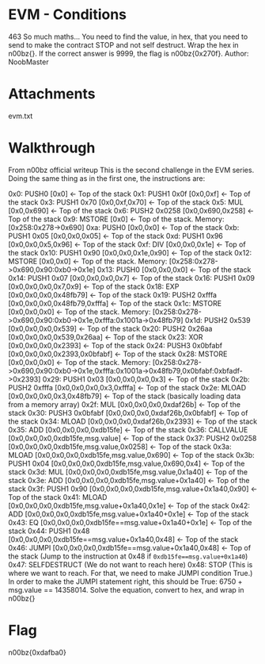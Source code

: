 # EVM - Conditions
463
So much maths... You need to find the value, in hex, that you need to send to make the contract STOP and not self destruct. Wrap the hex in n00bz{}. If the correct answer is 9999, the flag is n00bz{0x270f}. Author: NoobMaster

# Attachments
evm.txt

# Walkthrough
 From n00bz official writeup
This is the second challenge in the EVM series. Doing the same thing as in the first one, the instructions are:

0x0: PUSH0 [0x0] <- Top of the stack
0x1: PUSH1 0x0f [0x0,0xf] <- Top of the stack
0x3: PUSH1 0x70 [0x0,0xf,0x70] <- Top of the stack
0x5: MUL [0x0,0x690] <- Top of the stack
0x6: PUSH2 0x0258 [0x0,0x690,0x258] <- Top of the stack
0x9: MSTORE [0x0] <- Top of the stack. Memory: [0x258:0x278->0x690]
0xa: PUSH0 [0x0,0x0] <- Top of the stack
0xb: PUSH1 0x05 [0x0,0x0,0x05] <- Top of the stack
0xd: PUSH1 0x96 [0x0,0x0,0x5,0x96] <- Top of the stack
0xf: DIV [0x0,0x0,0x1e] <- Top of the stack
0x10: PUSH1 0x90 [0x0,0x0,0x1e,0x90] <- Top of the stack
0x12: MSTORE [0x0,0x0] <- Top of the stack. Memory: [0x258:0x278->0x690,0x90:0xb0->0x1e]
0x13: PUSH0 [0x0,0x0,0x0] <- Top of the stack
0x14: PUSH1 0x07 [0x0,0x0,0x0,0x7] <- Top of the stack
0x16: PUSH1 0x09 [0x0,0x0,0x0,0x7,0x9] <- Top of the stack
0x18: EXP [0x0,0x0,0x0,0x48fb79] <- Top of the stack
0x19: PUSH2 0xfffa [0x0,0x0,0x0,0x48fb79,0xfffa] <- Top of the stack
0x1c: MSTORE [0x0,0x0,0x0] <- Top of the stack. Memory: [0x258:0x278->0x690,0x90:0xb0->0x1e,0xfffa:0x1001a->0x48fb79]
0x1d: PUSH2 0x539 [0x0,0x0,0x0,0x539] <- Top of the stack
0x20: PUSH2 0x26aa [0x0,0x0,0x0,0x539,0x26aa] <- Top of the stack
0x23: XOR [0x0,0x0,0x0,0x2393] <- Top of the stack
0x24: PUSH3 0x0bfabf [0x0,0x0,0x0,0x2393,0x0bfabf] <- Top of the stack
0x28: MSTORE [0x0,0x0,0x0] <- Top of the stack. Memory: [0x258:0x278->0x690,0x90:0xb0->0x1e,0xfffa:0x1001a->0x48fb79,0x0bfabf:0xbfadf->0x2393]
0x29: PUSH1 0x03 [0x0,0x0,0x0,0x3] <- Top of the stack
0x2b: PUSH2 0xfffa [0x0,0x0,0x0,0x3,0xfffa] <- Top of the stack
0x2e: MLOAD [0x0,0x0,0x0,0x3,0x48fb79] <- Top of the stack (basically loading data from a memory array)
0x2f: MUL [0x0,0x0,0x0,0xdaf26b] <- Top of the stack
0x30: PUSH3 0x0bfabf [0x0,0x0,0x0,0xdaf26b,0x0bfabf] <- Top of the stack
0x34: MLOAD [0x0,0x0,0x0,0xdaf26b,0x2393] <- Top of the stack
0x35: ADD [0x0,0x0,0x0,0xdb15fe] <- Top of the stack
0x36: CALLVALUE [0x0,0x0,0x0,0xdb15fe,msg.value] <- Top of the stack
0x37: PUSH2 0x0258 [0x0,0x0,0x0,0xdb15fe,msg.value,0x0258] <- Top of the stack
0x3a: MLOAD [0x0,0x0,0x0,0xdb15fe,msg.value,0x690] <- Top of the stack
0x3b: PUSH1 0x04 [0x0,0x0,0x0,0xdb15fe,msg.value,0x690,0x4] <- Top of the stack
0x3d: MUL [0x0,0x0,0x0,0xdb15fe,msg.value,0x1a40] <- Top of the stack
0x3e: ADD [0x0,0x0,0x0,0xdb15fe,msg.value+0x1a40] <- Top of the stack
0x3f: PUSH1 0x90 [0x0,0x0,0x0,0xdb15fe,msg.value+0x1a40,0x90] <- Top of the stack
0x41: MLOAD [0x0,0x0,0x0,0xdb15fe,msg.value+0x1a40,0x1e] <- Top of the stack
0x42: ADD [0x0,0x0,0x0,0xdb15fe,msg.value+0x1a40+0x1e] <- Top of the stack
0x43: EQ [0x0,0x0,0x0,0xdb15fe==msg.value+0x1a40+0x1e] <- Top of the stack
0x44: PUSH1 0x48 [0x0,0x0,0x0,0xdb15fe==msg.value+0x1a40,0x48] <- Top of the stack
0x46: JUMPI [0x0,0x0,0x0,0xdb15fe==msg.value+0x1a40,0x48] <- Top of the stack (Jump to the instruction at 0x48 if `0xdb15fe==msg.value+0x1a40`)
0x47: SELFDESTRUCT (We do not want to reach here)
0x48: STOP (This is where we want to reach. For that, we need to make JUMPI condition True.)
In order to make the JUMPI statement right, this should be True: 6750 + msg.value == 14358014. Solve the equation, convert to hex, and wrap in n00bz{}

# Flag
n00bz{0xdafba0}